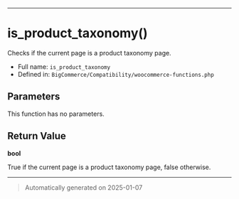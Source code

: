 ***

# is_product_taxonomy()

Checks if the current page is a product taxonomy page.




* Full name: `is_product_taxonomy`
* Defined in: `BigCommerce/Compatibility/woocommerce-functions.php`

## Parameters

This function has no parameters.

## Return Value

**bool**

True if the current page is a product taxonomy page, false otherwise.

***
> Automatically generated on 2025-01-07
